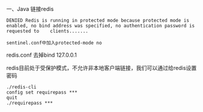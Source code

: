 一、Java 链接redis

	DENIED Redis is running in protected mode because protected mode is enabled, no bind address was specified, no authentication password is requested to    clients.......  

	sentinel.conf中加入protected-mode no 

redis.conf 去掉bind 127.0.0.1

redis目前处于受保护模式，不允许非本地客户端链接，我们可以通过给redis设置密码

	./redis-cli
	config set requirepass ***
	quit
	./requirepass ***